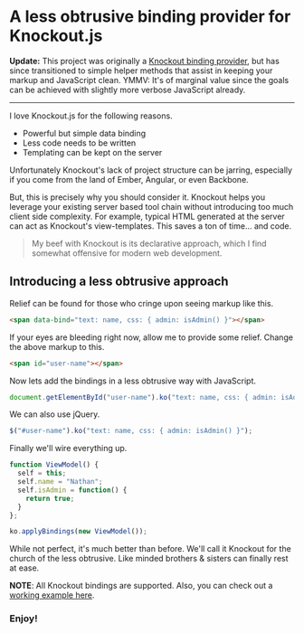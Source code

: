 # A less obtrusive binding provider for Knockout.js

**Update:** This project was originally a [Knockout binding provider](http://www.knockmeout.net/2011/09/ko-13-preview-part-2-custom-binding.html),
but has since transitioned to simple helper methods that assist in keeping your markup and JavaScript clean.
YMMV: It's of marginal value since the goals can be achieved with slightly more verbose JavaScript already.

---

I love Knockout.js for the following reasons.

* Powerful but simple data binding
* Less code needs to be written
* Templating can be kept on the server

Unfortunately Knockout's lack of project structure can be jarring, especially if you come from the land of Ember, Angular, or even Backbone.

But, this is precisely why you should consider it.
Knockout helps you leverage your existing server based tool chain without introducing too much client side complexity.
For example, typical HTML generated at the server can act as Knockout's view-templates.
This saves a ton of time... and code.

> My beef with Knockout is its declarative approach, which I find somewhat offensive for modern web development.

## Introducing a less obtrusive approach

Relief can be found for those who cringe upon seeing markup like this.

```html
<span data-bind="text: name, css: { admin: isAdmin() }"></span>
```

If your eyes are bleeding right now, allow me to provide some relief.
Change the above markup to this.

```html
<span id="user-name"></span>
```

 Now lets add the bindings in a less obtrusive way with JavaScript.

 ```javascript
document.getElementById("user-name").ko("text: name, css: { admin: isAdmin() }");
 ```

 We can also use jQuery.

 ```javascript
 $("#user-name").ko("text: name, css: { admin: isAdmin() }");
 ```

Finally we'll wire everything up.

```javascript
function ViewModel() {
  self = this;
  self.name = "Nathan";
  self.isAdmin = function() {
    return true;
  }
};

ko.applyBindings(new ViewModel());
```

While not perfect, it's much better than before.
We'll call it Knockout for the church of the less obtrusive.
Like minded brothers & sisters can finally rest at ease.

**NOTE**: All Knockout bindings are supported.
Also, you can check out a [working example here](http://jsfiddle.net/DsWqA/6/).

### Enjoy!


